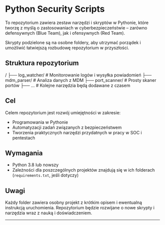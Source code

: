# Python Security Scripts

To repozytorium zawiera zestaw narzędzi i skryptów w Pythonie, które tworzę z myślą o zastosowaniach w cyberbezpieczeństwie – zarówno defensywnych (Blue Team), jak i ofensywnych (Red Team).

Skrypty podzielone są na osobne foldery, aby utrzymać porządek i umożliwić łatwiejszą rozbudowę repozytorium w przyszłości.

## Struktura repozytorium

/ ├── log_watcher/ # Monitorowanie logów i wysyłka powiadomień ├── mdm_parser/ # Analiza danych z MDM ├── port_scanner/ # Prosty skaner portów ├── ... # Kolejne narzędzia będą dodawane z czasem


## Cel

Celem repozytorium jest rozwój umiejętności w zakresie:
- Programowania w Pythonie
- Automatyzacji zadań związanych z bezpieczeństwem
- Tworzenia praktycznych narzędzi przydatnych w pracy w SOC i pentestach

## Wymagania

- Python 3.8 lub nowszy
- Zależności dla poszczególnych projektów znajdują się w ich folderach (`requirements.txt`, jeśli dotyczy)

## Uwagi

Każdy folder zawiera osobny projekt z krótkim opisem i ewentualną instrukcją uruchomienia. Repozytorium będzie rozwijane o nowe skrypty i narzędzia wraz z nauką i doświadczeniem.

---
